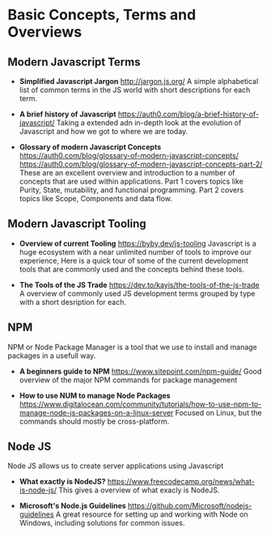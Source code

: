 # Basic Concepts, Terms and Overviews

## Modern Javascript Terms

- **Simplified Javascript Jargon**
  http://jargon.js.org/
  A simple alphabetical list of common terms in the JS world with short descriptions for each term.

- **A brief history of Javascript**
  https://auth0.com/blog/a-brief-history-of-javascript/
  Taking a extended adn in-depth look at the evolution of Javascript and how we got to where we are today.

- **Glossary of modern Javascript Concepts**
  https://auth0.com/blog/glossary-of-modern-javascript-concepts/
  https://auth0.com/blog/glossary-of-modern-javascript-concepts-part-2/
  These are an excellent overview and introduction to a number of concepts that are used within applications.
  Part 1 covers topics like Purity, State, mutability, and functional programming.
  Part 2 covers topics like Scope, Components and data flow.

## Modern Javascript Tooling

- **Overview of current Tooling**
  https://byby.dev/js-tooling
  Javascript is a huge ecosystem with a near unlimited number of tools to improve our experience, Here is a quick tour of some of the current development tools that are commonly used and the concepts behind these tools.

- **The Tools of the JS Trade**
  https://dev.to/kayis/the-tools-of-the-js-trade
  A overview of commonly used JS development terms grouped by type with a short desription for each.

## NPM

NPM or Node Package Manager is a tool that we use to install and manage packages in a usefull way.

- **A beginners guide to NPM**
  https://www.sitepoint.com/npm-guide/
  Good overview of the major NPM commands for package management

- **How to use NUM to manage Node Packages**
  https://www.digitalocean.com/community/tutorials/how-to-use-npm-to-manage-node-js-packages-on-a-linux-server
  Focused on Linux, but the commands should mostly be cross-platform.

## Node JS

Node JS allows us to create server applications using Javascript

- **What exactly is NodeJS?**
  https://www.freecodecamp.org/news/what-is-node-js/
  This gives a overview of what exacly is NodeJS.

- **Microsoft's Node.js Guidelines**
  https://github.com/Microsoft/nodejs-guidelines
  A great resource for setting up and working with Node on Windows, including solutions for common issues.
